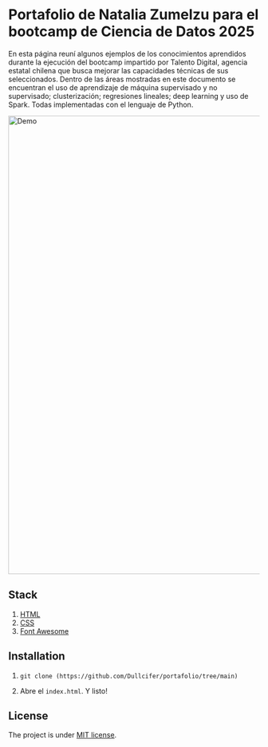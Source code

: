 # Portafolio de Natalia Zumelzu para el bootcamp de Ciencia de Datos 2025
En esta página reuní algunos ejemplos de los conocimientos aprendidos durante la ejecución del bootcamp impartido por Talento Digital, agencia estatal chilena que busca mejorar las capacidades técnicas de sus seleccionados. Dentro de las áreas mostradas en este documento se encuentran el uso de aprendizaje de máquina supervisado y no supervisado; clusterización; regresiones lineales; deep learning y uso de Spark. Todas implementadas con el lenguaje de Python. 

<img width="1912" height="920" alt="Demo" src="https://github.com/user-attachments/assets/4ea164d8-83e0-4110-901b-518727456c29" />

## Stack

1. [HTML](https://developer.mozilla.org/en-US/docs/Web/HTML)
2. [CSS](https://developer.mozilla.org/en-US/docs/Web/CSS)
3. [Font Awesome](https://fontawesome.com/)
 
## Installation

1. `git clone (https://github.com/Dullcifer/portafolio/tree/main)`

2. Abre el `index.html`. Y listo!

## License

The project is under [MIT license](https://choosealicense.com/licenses/mit/).
